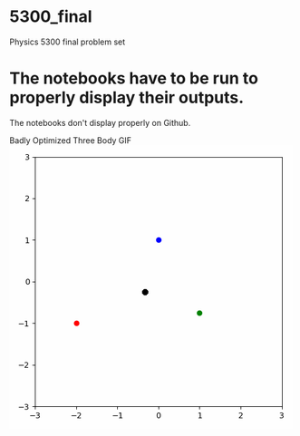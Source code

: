 # 5300_final
Physics 5300 final problem set

# The notebooks have to be run to properly display their outputs.
The notebooks don't display properly on Github.<p>
Badly Optimized Three Body GIF
![](https://github.com/karishseebaluck/5300_final/blob/main/animation.gif)
